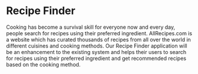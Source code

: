 # Recipe Finder

Cooking has become a survival skill for everyone now and every day, people search for recipes using their preferred ingredient. AllRecipes.com is a website which has curated thousands of recipes from all over the world in different cuisines and cooking methods. Our Recipe Finder application will be an enhancement to the existing system and helps their users to search for recipes using their preferred ingredient and get recommended recipes based on the cooking method.
